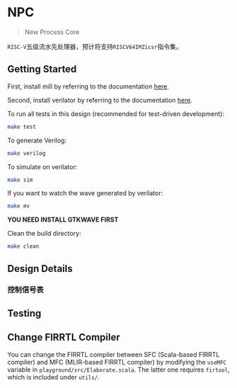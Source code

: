 NPC
=======================

> New Process Core

`RISC-V`五级流水先处理器，预计将支持`RISCV64IMZicsr`指令集。

## Getting Started

First, install mill by referring to the documentation [here](https://com-lihaoyi.github.io/mill).

Second, install verilator by referring to the documentation [here](https://verilator.org/guide/latest/install.html).

To run all tests in this design (recommended for test-driven development):
```bash
make test
```

To generate Verilog:
```bash
make verilog
```

To simulate on verilator:

```bash
make sim
```

If you want to watch the wave generated by verilator:

```bash
make mv
```

**YOU NEED INSTALL GTKWAVE FIRST**

Clean the build directory:

```bash
make clean
```

## Design Details

### 控制信号表



## Testing

## Change FIRRTL Compiler

You can change the FIRRTL compiler between SFC (Scala-based FIRRTL compiler) and
MFC (MLIR-based FIRRTL compiler) by modifying the `useMFC` variable in `playground/src/Elaborate.scala`.
The latter one requires `firtool`, which is included under `utils/`.
